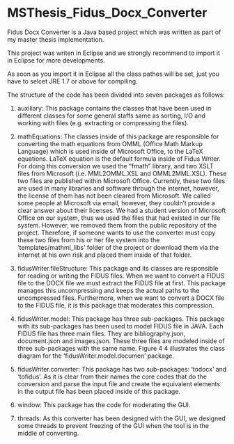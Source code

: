 # MSThesis_Fidus_Docx_Converter
Fidus Docx Converter is a Java based project which was written as part of my master thesis implementation. 

This project was writen in Eclipse and we strongly recommend to import it in Eclipse for more developments.

As soon as you import it in Eclipse all the class pathes will be set, just you have to selcet JRE 1.7 or above for compiling. 

The structure of the code has been divided into seven packages as follows:

1.	auxiliary: This package contains the classes that have been used in different classes for some general staffs same as sorting, I/O and working with files (e.g. extracting or compressing the files).

2.	mathEquations: The classes inside of this package are responsible for converting the math equations from OMML (Office Math Markup Language) which is used inside of Microsoft Office, to the LaTeX equations. LaTeX equation is the default formula inside of Fidus Writer. For doing this conversion we used the “fmath”  library, and two XSLT files from Microsoft (i.e. MML2OMML.XSL and OMML2MML.XSL). These two files are published within Microsoft Office. Currently, these two files are used in many libraries and software through the internet, however, the license of them has not been cleared from Microsoft. We called some people at Microsoft via email, however, they couldn’t provide a clear answer about their licenses. We had a student version of Microsoft Office on our system, thus we used the files that had existed in our file system. However, we removed them from the public repository of the project. Therefore, if someone wants to use the converter must copy these two files from his or her file system into the ‘templates/mathml_libs’ folder of the project or download them via the internet at his own risk and placed them inside of that folder.

3.	fidusWriter.fileStructure: This package and its classes are responsible for reading or writing the FIDUS files. When we want to convert a FIDUS file to the DOCX file we must extract the FIDUS file at first. This package manages this uncompressing and keeps the actual paths to the uncompressed files. Furthermore, when we want to convert a DOCX file to the FIDUS file, it is this package that moderates this compression. 

4.	fidusWriter.model: This package has three sub-packages. This package with its sub-packages has been used to model FIDUS file in JAVA. Each FIDUS file has three main files. They are bibliography.json, document.json and images.json. These three files are modeled inside of three sub-packages with the same name. Figure ‎4 4 illustrates the class diagram for the ‘fidusWriter.model.documen’ package.

5.	fidusWriter.converter: This package has two sub-packages: ‘todocx’ and ‘tofidus’. As it is clear from their names the core codes that do the conversion and parse the input file and create the equivalent elements in the output file has been placed inside of this package.  

6.	window: This package has the code for moderating the GUI.

7.	threads: As this converter has been designed with the GUI, we designed some threads to prevent freezing of the GUI when the tool is in the middle of converting.
